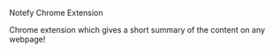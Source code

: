 Notefy Chrome Extension

Chrome extension which gives a short summary of the content on any webpage!
